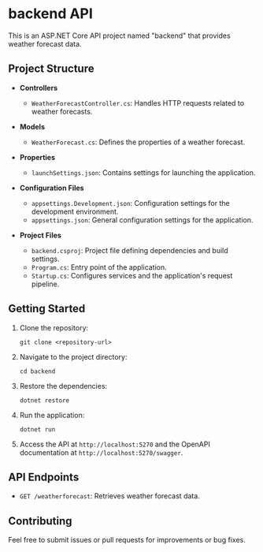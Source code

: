 # backend API

This is an ASP.NET Core API project named "backend" that provides weather forecast data.

## Project Structure

- **Controllers**
  - `WeatherForecastController.cs`: Handles HTTP requests related to weather forecasts.
- **Models**

  - `WeatherForecast.cs`: Defines the properties of a weather forecast.

- **Properties**

  - `launchSettings.json`: Contains settings for launching the application.

- **Configuration Files**

  - `appsettings.Development.json`: Configuration settings for the development environment.
  - `appsettings.json`: General configuration settings for the application.

- **Project Files**
  - `backend.csproj`: Project file defining dependencies and build settings.
  - `Program.cs`: Entry point of the application.
  - `Startup.cs`: Configures services and the application's request pipeline.

## Getting Started

1. Clone the repository:

   ```
   git clone <repository-url>
   ```

2. Navigate to the project directory:

   ```
   cd backend
   ```

3. Restore the dependencies:

   ```
   dotnet restore
   ```

4. Run the application:

   ```
   dotnet run
   ```

5. Access the API at `http://localhost:5270` and the OpenAPI documentation at `http://localhost:5270/swagger`.

## API Endpoints

- `GET /weatherforecast`: Retrieves weather forecast data.

## Contributing

Feel free to submit issues or pull requests for improvements or bug fixes.
